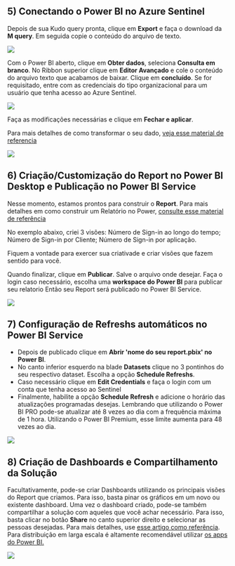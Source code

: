 ##  5) Conectando o Power BI no Azure Sentinel
Depois de sua Kudo query pronta, clique em **Export** e faça o download da **M query**. Em seguida copie o conteúdo do arquivo de texto.

![](https://raw.githubusercontent.com/JoaoLucindo/Azure-Sentinel-Power-BI/master/GIF1.gif)

Com o Power BI aberto, clique em **Obter dados**, seleciona **Consulta em branco**. No Ribbon superior clique em **Editor Avançado** e cole o conteúdo do arquivo texto que acabamos de baixar. Clique em **concluído**. Se for requisitado, entre com as credenciais do tipo organizacional para um usuário que tenha acesso ao Azure Sentinel.

![](https://raw.githubusercontent.com/JoaoLucindo/Azure-Sentinel-Power-BI/master/GIF2.gif)

Faça as modificações necessárias e clique em **Fechar e aplicar**.

Para mais detalhes de como transformar o seu dado, [veja esse material de referencia](http://https://docs.microsoft.com/en-us/power-bi/desktop-query-overview "veja esse material de referencia")

![](https://raw.githubusercontent.com/JoaoLucindo/Azure-Sentinel-Power-BI/master/GIF3.gif)

## 6) Criação/Customização do Report no Power BI Desktop e Publicação no Power BI Service

Nesse momento, estamos prontos para construir o **Report**. Para mais detalhes em como construir um Relatório no Power, [consulte esse material de referência](http://https://powerbi.microsoft.com/en-us/blog/create-a-power-bi-desktop-report-in-minutes/ "consulte esse material de referência")

No exemplo abaixo, criei 3 visões: Número de Sign-in ao longo do tempo; Número de Sign-in por Cliente; Número de Sign-in por aplicação.

Fiquem a vontade para exercer sua criativade e criar visões que fazem sentido para você.

Quando finalizar, clique em **Publicar**. Salve o arquivo onde desejar. Faça o login caso necessário, escolha uma **workspace do Power BI** para publicar seu relatorio Então seu Report será publicado no Power BI Service.

![](https://raw.githubusercontent.com/JoaoLucindo/Azure-Sentinel-Power-BI/master/GIF4.gif)

## 7) Configuração de Refreshs automáticos no Power BI Service

- Depois de publicado clique em **Abrir 'nome do seu report.pbix' no Power BI**. 
- No canto inferior esquerdo na blade **Datasets** clique no 3 pontinhos do seu respectivo dataset. Escolha a opção **Schedule Refreshs**.
- Caso necessário clique em **Edit Credentials** e faça o login com um conta que tenha acesso ao Sentinel
- Finalmente, habilite a opção **Schedule Refresh** e adicione o horário das atualizações programadas desejas. Lembrando que utilizando o Power BI PRO pode-se atualizar até 8 vezes ao dia com a frequência máxima de 1 hora. Utilizando o Power BI Premium, esse limite aumenta para 48 vezes ao dia.

![](https://raw.githubusercontent.com/JoaoLucindo/Azure-Sentinel-Power-BI/master/GIF5.gif)

## 8) Criação de Dashboards e Compartilhamento da Solução

Facultativamente, pode-se criar Dashboards utilizando os principais visões do Report que criamos. Para isso, basta pinar os gráficos em um novo ou existente dashboard.
Uma vez o dashboard criado, pode-se também compartilhar a solução com aqueles que você achar necessário. Para isso, basta clicar no botão **Share** no canto superior direito e selecionar as pessoas desejadas. Para mais detalhes, use [esse artigo como referência](http://https://docs.microsoft.com/en-us/power-bi/service-share-dashboards "esse artigo como referência"). Para distribuição em larga escala é altamente recomendável utilizar [os apps do Power BI.](http://https://docs.microsoft.com/en-us/power-bi/service-create-distribute-apps "os apps do Power BI.")

![](https://raw.githubusercontent.com/JoaoLucindo/Azure-Sentinel-Power-BI/master/GIF6.gif)
